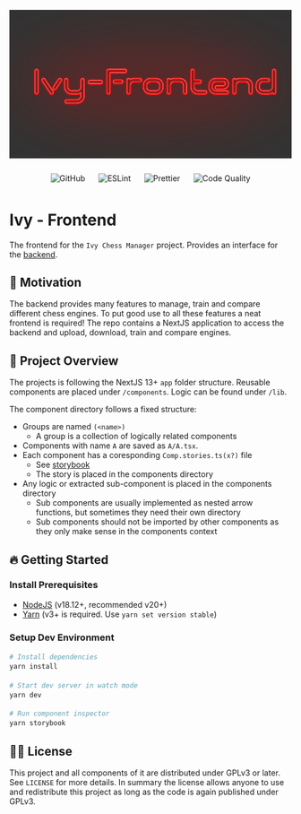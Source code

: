 <p>
    <img src="./docs/assets/cover.png" alt="Ivy Frontend Cover" />
</p>

<p align="center">
    <img alt="GitHub" style="padding: 10px" src="https://img.shields.io/github/license/HenrikThoroe/ivy-frontend?style=for-the-badge">
    <img alt="ESLint" style="padding: 10px" src="https://img.shields.io/badge/code%20style-standard-brightgreen.svg?style=for-the-badge">
    <img alt="Prettier" style="padding: 10px" src="https://img.shields.io/badge/code_style-prettier-ff69b4.svg?style=for-the-badge">
    <img alt="Code Quality" style="padding: 10px" src="https://img.shields.io/github/actions/workflow/status/HenrikThoroe/ivy-frontend/github-actions-style.yml?style=for-the-badge&logo=eslint&label=Code%20Quality">
</p>

# Ivy - Frontend

The frontend for the `Ivy Chess Manager` project.
Provides an interface for the [backend](https://github.com/HenrikThoroe/ivy-backend).

## 🎉 Motivation

The backend provides many features to manage, train and compare different chess engines.
To put good use to all these features a neat frontend is required!
The repo contains a NextJS application to access the backend and upload, download,
train and compare engines.

## 📖 Project Overview

The projects is following the NextJS 13+ `app` folder structure.
Reusable components are placed under `/components`. Logic can be found under `/lib`.

The component directory follows a fixed structure:

- Groups are named `(<name>)`
  - A group is a collection of logically related components
- Components with name `A` are saved as `A/A.tsx`.
- Each component has a coresponding `Comp.stories.ts(x?)` file
  - See [storybook](https://storybook.js.org)
  - The story is placed in the components directory
- Any logic or extracted sub-component is placed in the components directory
  - Sub components are usually implemented as nested arrow functions, but sometimes they need their own directory
  - Sub components should not be imported by other components as they only make sense in the components context

## 🔥 Getting Started

### Install Prerequisites

- [NodeJS](https://nodejs.org/en/download) (v18.12+, recommended v20+)
- [Yarn](https://yarnpkg.com/getting-started/install) (v3+ is required. Use `yarn set version stable`)

### Setup Dev Environment

```sh
# Install dependencies
yarn install

# Start dev server in watch mode
yarn dev

# Run component inspector
yarn storybook
```

## 🧑‍⚖️ License

This project and all components of it are distributed under GPLv3 or later.
See `LICENSE` for more details. In summary the license allows anyone to use and redistribute
this project as long as the code is again published under GPLv3.
